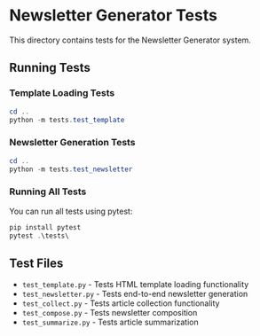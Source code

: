 # Newsletter Generator Tests

This directory contains tests for the Newsletter Generator system.

## Running Tests

### Template Loading Tests
```powershell
cd ..
python -m tests.test_template
```

### Newsletter Generation Tests
```powershell
cd ..
python -m tests.test_newsletter
```

### Running All Tests
You can run all tests using pytest:
```powershell
pip install pytest
pytest .\tests\
```

## Test Files

- `test_template.py` - Tests HTML template loading functionality
- `test_newsletter.py` - Tests end-to-end newsletter generation
- `test_collect.py` - Tests article collection functionality
- `test_compose.py` - Tests newsletter composition
- `test_summarize.py` - Tests article summarization
